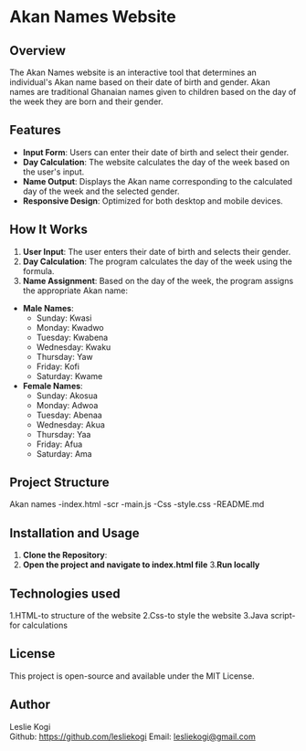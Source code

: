 # Akan Names Website

## Overview
The Akan Names website is an interactive tool that determines an individual's Akan name based on their date of birth and gender. Akan names are traditional Ghanaian names given to children based on the day of the week they are born and their gender.

## Features
- **Input Form**: Users can enter their date of birth and select their gender.
- **Day Calculation**: The website calculates the day of the week based on the user's input.
- **Name Output**: Displays the Akan name corresponding to the calculated day of the week and the selected gender.
- **Responsive Design**: Optimized for both desktop and mobile devices.

## How It Works
1. **User Input**: The user enters their date of birth and selects their gender.
2. **Day Calculation**: The program calculates the day of the week using the formula.
3. **Name Assignment**: Based on the day of the week, the program assigns the appropriate Akan name:
- **Male Names**:
  - Sunday: Kwasi
  - Monday: Kwadwo
  - Tuesday: Kwabena
  - Wednesday: Kwaku
  - Thursday: Yaw
  - Friday: Kofi
  - Saturday: Kwame
- **Female Names**:
  - Sunday: Akosua
  - Monday: Adwoa
  - Tuesday: Abenaa
  - Wednesday: Akua
  - Thursday: Yaa
  - Friday: Afua
  - Saturday: Ama

## Project Structure
  Akan names
   -index.html
   -scr
     -main.js
   -Css
     -style.css
   -README.md  

 ## Installation and Usage
  1. **Clone the Repository**:
  2. **Open the project and navigate to index.html file**
  3.**Run locally**

 ## Technologies used
1.HTML-to structure of the website
2.Css-to style the website
3.Java script-for calculations

## License
This project is open-source and available under the MIT License.

## Author
  Leslie Kogi  
  Github:  https://github.com/lesliekogi
  Email: lesliekogi@gmail.com

